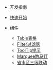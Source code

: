 - 开发指南
 - [快速开始](doc/quickstart.md)

- 组件
  - [Table表格](doc/table.md)
  - [Filter过滤器](doc/filter.md)
  - [ToolTip提示](doc/tooltip.md)
  - [Marquee跑马灯](doc/marquee.md)
  - [省市区三级联动](doc/cascader.md)
